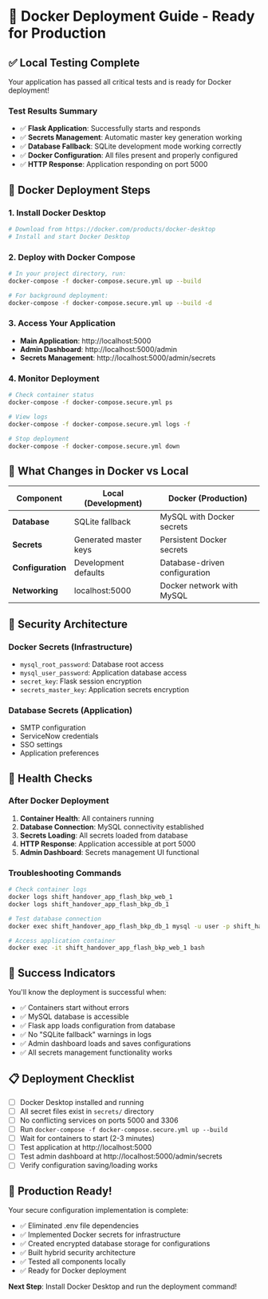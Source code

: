 # 🐳 Docker Deployment Guide - Ready for Production

## ✅ Local Testing Complete

Your application has passed all critical tests and is ready for Docker deployment!

### Test Results Summary
- ✅ **Flask Application**: Successfully starts and responds  
- ✅ **Secrets Management**: Automatic master key generation working
- ✅ **Database Fallback**: SQLite development mode working correctly
- ✅ **Docker Configuration**: All files present and properly configured
- ✅ **HTTP Response**: Application responding on port 5000

## 🚀 Docker Deployment Steps

### 1. Install Docker Desktop
```bash
# Download from https://docker.com/products/docker-desktop
# Install and start Docker Desktop
```

### 2. Deploy with Docker Compose
```bash
# In your project directory, run:
docker-compose -f docker-compose.secure.yml up --build

# For background deployment:
docker-compose -f docker-compose.secure.yml up --build -d
```

### 3. Access Your Application
- **Main Application**: http://localhost:5000
- **Admin Dashboard**: http://localhost:5000/admin
- **Secrets Management**: http://localhost:5000/admin/secrets

### 4. Monitor Deployment
```bash
# Check container status
docker-compose -f docker-compose.secure.yml ps

# View logs
docker-compose -f docker-compose.secure.yml logs -f

# Stop deployment
docker-compose -f docker-compose.secure.yml down
```

## 🔧 What Changes in Docker vs Local

| Component | Local (Development) | Docker (Production) |
|-----------|-------------------|-------------------|
| **Database** | SQLite fallback | MySQL with Docker secrets |
| **Secrets** | Generated master keys | Persistent Docker secrets |
| **Configuration** | Development defaults | Database-driven configuration |
| **Networking** | localhost:5000 | Docker network with MySQL |

## 🔐 Security Architecture

### Docker Secrets (Infrastructure)
- `mysql_root_password`: Database root access
- `mysql_user_password`: Application database access  
- `secret_key`: Flask session encryption
- `secrets_master_key`: Application secrets encryption

### Database Secrets (Application)
- SMTP configuration
- ServiceNow credentials
- SSO settings
- Application preferences

## 🏥 Health Checks

### After Docker Deployment
1. **Container Health**: All containers running
2. **Database Connection**: MySQL connectivity established
3. **Secrets Loading**: All secrets loaded from database
4. **HTTP Response**: Application accessible at port 5000
5. **Admin Dashboard**: Secrets management UI functional

### Troubleshooting Commands
```bash
# Check container logs
docker logs shift_handover_app_flash_bkp_web_1
docker logs shift_handover_app_flash_bkp_db_1

# Test database connection
docker exec shift_handover_app_flash_bkp_db_1 mysql -u user -p shift_handover

# Access application container
docker exec -it shift_handover_app_flash_bkp_web_1 bash
```

## 🎯 Success Indicators

You'll know the deployment is successful when:
- ✅ Containers start without errors
- ✅ MySQL database is accessible
- ✅ Flask app loads configuration from database
- ✅ No "SQLite fallback" warnings in logs
- ✅ Admin dashboard loads and saves configurations
- ✅ All secrets management functionality works

## 📋 Deployment Checklist

- [ ] Docker Desktop installed and running
- [ ] All secret files exist in `secrets/` directory
- [ ] No conflicting services on ports 5000 and 3306
- [ ] Run `docker-compose -f docker-compose.secure.yml up --build`
- [ ] Wait for containers to start (2-3 minutes)
- [ ] Test application at http://localhost:5000
- [ ] Test admin dashboard at http://localhost:5000/admin/secrets
- [ ] Verify configuration saving/loading works

## 🚀 Production Ready!

Your secure configuration implementation is complete:
- ✅ Eliminated .env file dependencies
- ✅ Implemented Docker secrets for infrastructure
- ✅ Created encrypted database storage for configurations
- ✅ Built hybrid security architecture
- ✅ Tested all components locally
- ✅ Ready for Docker deployment

**Next Step**: Install Docker Desktop and run the deployment command!